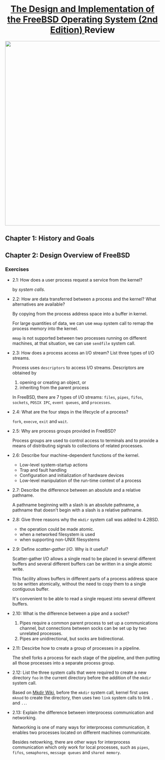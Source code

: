 <div align="center">
  <h1>
    <a href="https://www.amazon.com/Design-Implementation-FreeBSD-Operating-System/dp/0321968972">
      The Design and Implementation of the FreeBSD Operating System (2nd Edition)
    </a>
    Review
</h1>

  <img width="600px" src="http://ww1.sinaimg.cn/large/9b85365dgy1fst9fkp82sj20sg163dkk">
</div>

## Chapter 1: History and Goals

## Chapter 2: Design Overview of FreeBSD

### Exercises

- 2.1: How does a user process request a service from the kernel?

  by *system calls*.

- 2.2: How are data transferred between a process and the kernel? What alternatives are available?

  By copying from the process address space into a buffer in kernel.

  For large quantities of data, we can use `mmap` system call to remap the process memory into the kernel.

  `mmap` is not supported between two processes running on different machines, at that situation, we can use `sendfile` system call.

- 2.3: How does a process access an I/O stream? List three types of I/O streams.

  Process uses `descriptors` to access I/O streams. Descriptors are obtained by

  1. opening or creating an object, or
  2. inheriting from the parent process

  In FreeBSD, there are 7 types of I/O streams: `files`, `pipes`, `fifos`, `sockets`, `POSIX IPC`, `event queues`, and `processes`.

- 2.4: What are the four steps in the lifecycle of a process?

  `fork`, `execve`, `exit` and `wait`.

- 2.5: Why are process groups provided in FreeBSD?

  Process groups are used to control access to terminals and to provide a means of distributing signals to collections of related processes.

- 2.6: Describe four machine-dependent functions of the kernel.

  - Low-level system-startup actions
  - Trap and fault handling
  - Configuration and initialization of hardware devices
  - Low-level manipulation of the run-time context of a process

- 2.7: Describe the difference between an absolute and a relative pathname.

  A pathname beginning with a slash is an absolute pathname, a pathname that doesn't begin with a slash is a relative pathname.

- 2.8: Give three reasons why the `mkdir` system call was added to 4.2BSD.

  - the operation could be made atomic.
  - when a networked filesystem is used
  - when supporting non-UNIX filesystems

- 2.9: Define *scatter-gather I/O*. Why is it useful?

  Scatter-gather I/O allows a single read to be placed in several different buffers and several different buffers can be written in a single atomic write.

  This facility allows buffers in different parts of a process address space to be written atomically, without the need to copy them to a single contiguous buffer.

  It's convenient to be able to read a single request into several different buffers.

- 2.10: What is the difference between a pipe and a socket?

  1. Pipes require a common parent process to set up a communications channel, but connections between socks can be set up by two unrelated processes.
  2. Pipes are unidirectional, but socks are bidirectional.

- 2.11: Descirbe how to create a group of processes in a pipeline.

  The shell forks a process for each stage of the pipeline, and then putting all those processes into a separate process group.

- 2.12: List the three system calls that were required to create a new directory `foo` in the current directory before the addition of the `mkdir` system call.

  Based on [Mkdir Wiki](https://en.wikipedia.org/wiki/Mkdir), before the `mkdir` system call, kernel first uses `mknod` to create the directory, then uses two `link` system calls to link `.` and `..`.

- 2.13: Explain the difference between interprocess communication and networking.

  Networking is one of many ways for interprocess communication, it enables two processes located on different machines communicate.

  Besides netowrking, there are other ways for interprocess communication which only work for local processes, such as `pipes`, `fifos`, `semaphores`, `message queues` and `shared memory`.

